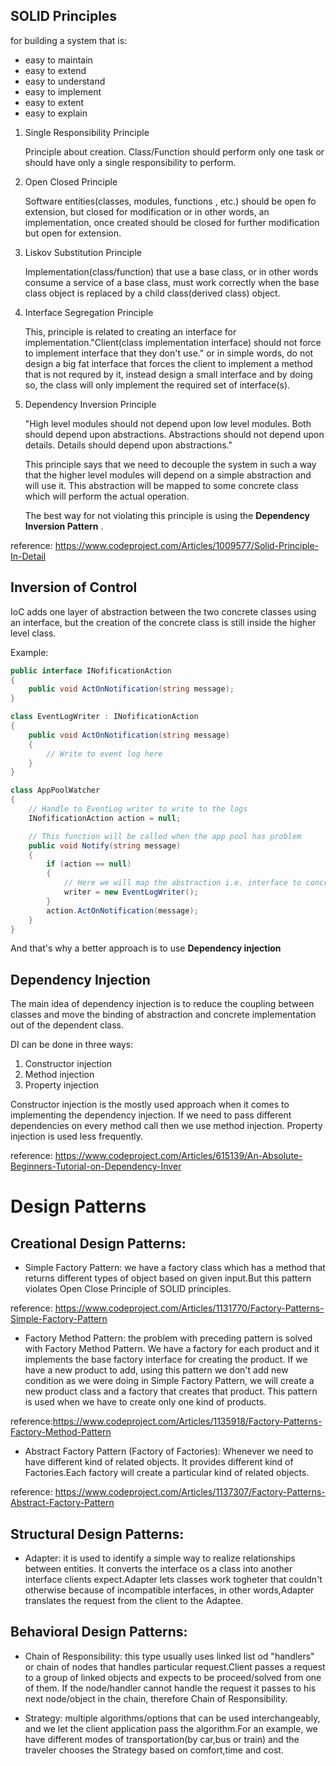 ## SOLID Principles

for building a system that is:
* easy to maintain
* easy to extend
* easy to understand
* easy to implement
* easy to extent 
* easy to explain


1. Single Responsibility Principle

	Principle about creation. Class/Function should perform only one task or should have only a single responsibility to perform.

2. Open Closed Principle

	 Software entities(classes, modules, functions , etc.) should be open fo extension, but closed for modification or in other words, an implementation, once created should be closed for further modification but open for extension.

3. Liskov Substitution Principle

	Implementation(class/function) that use a base class, or in other words consume a service of a base class, must work correctly when the base class object is replaced by a child class(derived class) object.

4. Interface Segregation Principle

	This, principle is related to creating an interface for implementation."Client(class implementation interface) should not force to implement interface that they don't use." or in simple words, do not design a big fat interface that forces the client to implement a method that is not requred by it, instead design a small interface and by doing so, the class will only implement the required set of interface(s).

5. Dependency Inversion Principle

	"High level modules should not depend upon low level modules. Both should depend upon abstractions.
	Abstractions should not depend upon details. Details should depend upon abstractions."

	This principle  says that we need to decouple the system in such a way that the higher level modules will depend on a simple abstraction and will use it. This abstraction will be mapped to some concrete class which will perform the actual operation. 

	The best way for not violating this principle is using the **Dependency Inversion Pattern** .

reference: <https://www.codeproject.com/Articles/1009577/Solid-Principle-In-Detail>

## Inversion of Control

IoC adds one layer of abstraction between the two concrete classes using an interface, but the creation of the concrete class is still inside the higher level class. 

Example:

```c#
public interface INofificationAction
{
	public void ActOnNotification(string message);
}

class EventLogWriter : INofificationAction
{   
	public void ActOnNotification(string message)
	{
		// Write to event log here
	}
}

class AppPoolWatcher
{
	// Handle to EventLog writer to write to the logs
	INofificationAction action = null;

	// This function will be called when the app pool has problem
	public void Notify(string message)
	{
		if (action == null)
		{
			// Here we will map the abstraction i.e. interface to concrete class 
			writer = new EventLogWriter();
		}
		action.ActOnNotification(message);
	}
}

```
And that's why a better approach is to use **Dependency injection**

## Dependency Injection

The main idea of dependency injection is to reduce the coupling between classes and move the binding of abstraction and concrete implementation out of the dependent class.

DI can be done in three ways:

1. Constructor injection
2. Method injection
3. Property injection

Constructor injection is the mostly used approach when it comes to implementing the dependency injection. If we need to pass different dependencies on every method call then we use method injection. Property injection is used less frequently.

reference: <https://www.codeproject.com/Articles/615139/An-Absolute-Beginners-Tutorial-on-Dependency-Inver>

# Design Patterns

## Creational Design Patterns: 
	
* Simple Factory Pattern:
we have a factory class which has a method that returns different types of object based on given input.But this pattern violates Open Close Principle of SOLID principles.

reference: https://www.codeproject.com/Articles/1131770/Factory-Patterns-Simple-Factory-Pattern

* Factory Method Pattern:
the problem with preceding pattern is solved with Factory Method Pattern. We have a factory for each product and it implements the base factory interface for creating the product. If we have a new product to add, using this pattern we don't add new condition as we were doing in Simple Factory Pattern, we will create a new product class and a factory that creates that product.
This pattern is used when we have to create only one kind of products.

reference:https://www.codeproject.com/Articles/1135918/Factory-Patterns-Factory-Method-Pattern

* Abstract Factory Pattern (Factory of Factories):
Whenever we need to have different kind of related objects. It provides different kind of Factories.Each factory will create a particular kind of related objects.

reference: https://www.codeproject.com/Articles/1137307/Factory-Patterns-Abstract-Factory-Pattern

## Structural Design Patterns:

* Adapter:
it is used to identify a simple way to realize relationships between entities. It converts the interface os a class into another interface clients expect.Adapter lets classes work togheter that couldn't otherwise because of incompatible interfaces, in other words,Adapter translates the request from the client to the Adaptee.
	


## Behavioral Design Patterns:

* Chain of Responsibility:
this type usually uses linked list od "handlers" or chain of nodes that handles particular request.Client 
  passes a request to a group of linked objects and expects to be proceed/solved from one of them. If the node/handler cannot handle         the request it passes to his next node/object in the chain, therefore Chain of Responsibility.

* Strategy: 
multiple algorithms/options that can  be used interchangeably, and we let the client application pass the algorithm.For an example, we have different modes of transportation(by car,bus or train) and the traveler chooses the Strategy based on comfort,time and cost.



